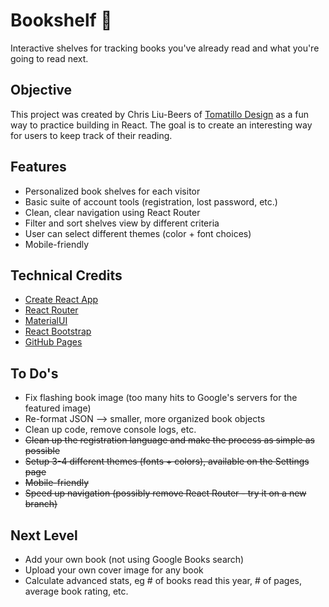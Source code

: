 # Bookshelf 📘

Interactive shelves for tracking books you've already read and what you're going to read next.


## Objective

This project was created by Chris Liu-Beers of [Tomatillo Design](http://www.tomatillodesign.com) as a fun way to practice building in React. The goal is to create an interesting way for users to keep track of their reading.


## Features

- Personalized book shelves for each visitor
- Basic suite of account tools (registration, lost password, etc.)
- Clean, clear navigation using React Router
- Filter and sort shelves view by different criteria
- User can select different themes (color + font choices)
- Mobile-friendly


## Technical Credits

- [Create React App](https://github.com/facebook/create-react-app)
- [React Router](https://www.npmjs.com/package/react-router)
- [MaterialUI](https://material-ui.com/)
- [React Bootstrap](https://react-bootstrap.github.io/)
- [GitHub Pages](https://github.com/gitname/react-gh-pages)


## To Do's

- Fix flashing book image (too many hits to Google's servers for the featured image)
- Re-format JSON --> smaller, more organized book objects
- Clean up code, remove console logs, etc.
- ~~Clean up the registration language and make the process as simple as possible~~
- ~~Setup 3-4 different themes (fonts + colors), available on the Settings page~~
- ~~Mobile-friendly~~
- ~~Speed up navigation (possibly remove React Router - try it on a new branch)~~


## Next Level

- Add your own book (not using Google Books search)
- Upload your own cover image for any book
- Calculate advanced stats, eg # of books read this year, # of pages, average book rating, etc.
